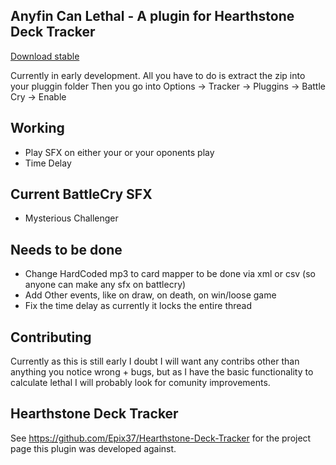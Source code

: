 ## Anyfin Can Lethal - A plugin for Hearthstone Deck Tracker

[Download stable](https://github.com/falconmick/AnyfinCanLethal/raw/master/dist/BattleCryPlugin%20v0.0.1.zip)

Currently in early development. All you have to do is extract the zip into your pluggin folder
Then you go into Options -> Tracker -> Pluggins -> Battle Cry -> Enable

## Working

* Play SFX on either your or your oponents play
* Time Delay

## Current BattleCry SFX

* Mysterious Challenger

## Needs to be done

* Change HardCoded mp3 to card mapper to be done via xml or csv (so anyone can make any sfx on battlecry)
* Add Other events, like on draw, on death, on win/loose game
* Fix the time delay as currently it locks the entire thread

## Contributing

Currently as this is still early I doubt I will want any contribs other than anything you notice wrong + bugs, but as I have the basic functionality to calculate lethal I will probably look for comunity improvements.

## Hearthstone Deck Tracker
See https://github.com/Epix37/Hearthstone-Deck-Tracker for the project page this plugin was developed against.